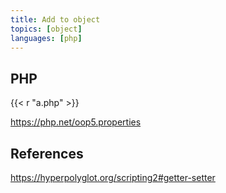 ```yaml
---
title: Add to object
topics: [object]
languages: [php]
---
```


## PHP

{{< r "a.php" >}}

<https://php.net/oop5.properties>

## References

<https://hyperpolyglot.org/scripting2#getter-setter>
